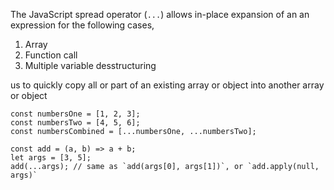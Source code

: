 The JavaScript spread operator (`...`) allows in-place expansion of an an expression for the following cases,
1. Array
2. Function call
3. Multiple variable desstructuring

us to quickly copy all or part of an existing array or object into another array or object
```
const numbersOne = [1, 2, 3];
const numbersTwo = [4, 5, 6];
const numbersCombined = [...numbersOne, ...numbersTwo];

const add = (a, b) => a + b;
let args = [3, 5];
add(...args); // same as `add(args[0], args[1])`, or `add.apply(null, args)`
```
